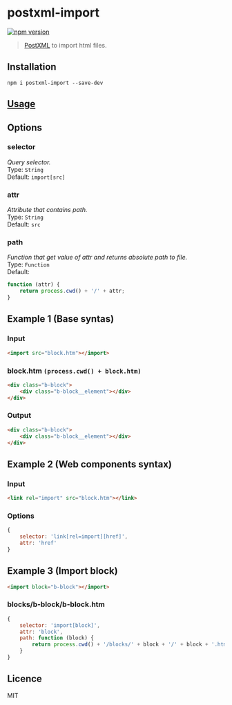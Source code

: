 # postxml-import
[![npm version][npm-image]][npm-url]

> [PostXML] to import html files.

## Installation
`npm i postxml-import --save-dev`

## [Usage]

## Options

### selector
*Query selector.*<br>
Type: `String`<br>
Default: `import[src]`

### attr
*Attribute that contains path.*<br>
Type: `String`<br>
Default: `src`

### path
*Function that get value of attr and returns absolute path to file.*<br>
Type: `Function`<br>
Default:
```js
function (attr) {
    return process.cwd() + '/' + attr;
}
```

## Example 1 (Base syntas)

### Input
```html
<import src="block.htm"></import>
```

### block.htm `(process.cwd() + block.htm)`
```html
<div class="b-block">
    <div class="b-block__element"></div>
</div>
```

### Output
```html
<div class="b-block">
    <div class="b-block__element"></div>
</div>
```

## Example 2 (Web components syntax)

### Input
```html
<link rel="import" src="block.htm"></link>
```

### Options
```js
{
    selector: 'link[rel=import][href]',
    attr: 'href'
}
```

## Example 3 (Import block)
```html
<import block="b-block"></import>
```

### blocks/b-block/b-block.htm
```js
{
    selector: 'import[block]',
    attr: 'block',
    path: function (block) {
        return process.cwd() + '/blocks/' + block + '/' + block + '.htm'
    }
}
```

## Licence
MIT

[PostXML]: https://github.com/postxml/postxml
[Usage]: https://github.com/postxml/postxml#usage

[npm-url]: https://www.npmjs.org/package/postxml-import
[npm-image]: http://img.shields.io/npm/v/postxml-import.svg?style=flat-square
